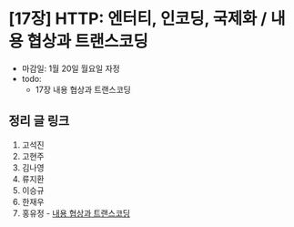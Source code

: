 # [17장] HTTP: 엔터티, 인코딩, 국제화 / 내용 협상과 트랜스코딩

- 마감일: 1월 20일 월요일 자정
- todo:
  - 17장 내용 협상과 트랜스코딩

## 정리 글 링크

1. 고석진
2. 고현주
3. 김나영
4. 류지환
5. 이승규
6. 한재우
7. 홍유정 - [내용 협상과 트랜스코딩](https://youjung-hong.github.io/2020-01-19/HTTP완벽가이드-17-내용-협상과-트랜스코딩/)
